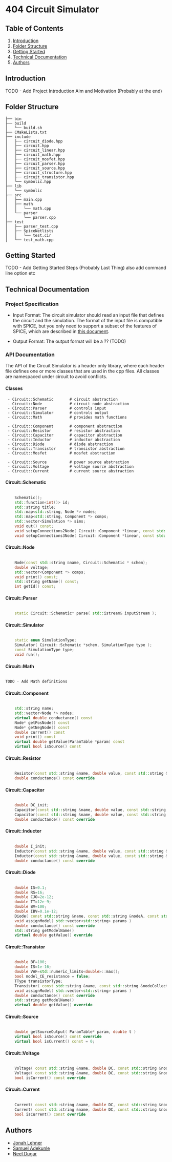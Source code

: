 # 404 Circuit Simulator

## Table of Contents

1. [Introduction](#introduction)
2. [Folder Structure](#folder-structure)
3. [Getting Started](#getting-started)
4. [Technical Documentation](#technical-documentation)
5. [Authors](#authors)

## Introduction

TODO - Add Project Introduction Aim and Motivation (Probably at the end)

## Folder Structure

``` 
├── bin
├── build
│   └── build.sh
├── CMakeLists.txt
├── include
│   ├── circuit_diode.hpp
│   ├── circuit.hpp
│   ├── circuit_linear.hpp
│   ├── circuit_math.hpp
│   ├── circuit_mosfet.hpp
│   ├── circuit_parser.hpp
│   ├── circuit_source.hpp
│   ├── circuit_structure.hpp
│   ├── circuit_transistor.hpp
│   └── symbolic.hpp
├── lib
│   └── symbolic
├── src
│   ├── main.cpp
│   ├── math
│   │   └── math.cpp
│   └── parser
│       └── parser.cpp
├── test
│   ├── parser_test.cpp
│   ├── SpiceNetlists
│   │   └── test.cir
│   └── test_math.cpp
```

## Getting Started

TODO - Add Getting Started Steps (Probably Last Thing) also add command line option etc

## Technical Documentation

### Project Specification

 - Input Format: The circuit simulator should read an input file that defines the circuit and the simulation. The format of the input file is compatible with SPICE, but you only need to support a subset of the features of SPICE, which are described in [this document](spec.pdf).

 - Output Format: The output format will be a ?? (TODO)

### API Documentation

The API of the Circuit Simulator is a header only library, where each header file defines one or more classes that are used in the cpp files. All classes are namespaced under circuit to avoid conflicts.

#### Classes

``` 
 - Circuit::Schematic       # circuit abstraction
 - Circuit::Node            # circuit node abstraction
 - Circuit::Parser          # controls input
 - Circuit::Simulator       # controls output
 - Circuit::Math            # provides math functions

 - Circuit::Component       # component abstraction
 - Circuit::Resistor        # resistor abstraction
 - Circuit::Capacitor       # capacitor abstraction
 - Circuit::Inductor        # inductor abstraction
 - Circuit::Diode           # diode abstraction
 - Circuit::Transistor      # transistor abstraction
 - Circuit::Mosfet          # mosfet abstraction

 - Circuit::Source          # power source abstraction
 - Circuit::Voltage         # voltage source abstraction
 - Circuit::Current         # current source abstraction
 ```

#### Circuit::Schematic

```c++

    Schematic();
    std::function<int()> id;
    std::string title;
    std::map<std::string, Node *> nodes;
    std::map<std::string, Component *> comps;
    std::vector<Simulation *> sims;
    void out() const;
    void setupConnections2Node( Circuit::Component *linear, const std::string& nodeA, const std::string& nodeB );
    void setupConnections3Node( Circuit::Component *linear, const std::string& nodeA, const std::string& nodeB, const std::string& nodeC );

``` 

#### Circuit::Node

```c++

	Node(const std::string &name, Circuit::Schematic * schem);
    double voltage;
    std::vector<Component *> comps;
    void print() const;
    std::string getName() const;
    int getId() const;

```

#### Circuit::Parser

```c++

	static Circuit::Schematic* parse( std::istream& inputStream );

``` 

#### Circuit::Simulator

```c++

    static enum SimulationType;
    Simulator( Circuit::Schematic *schem, SimulationType type );
    const SimulationType type;
    void run();

```

#### Circuit::Math

```c++

TODO - Add Math definitions

``` 

#### Circuit::Component

```c++

    std::string name;
    std::vector<Node *> nodes;
    virtual double conductance() const
    Node* getPosNode() const
    Node* getNegNode() const
    double current() const
    void print() const
    virtual double getValue(ParamTable *param) const
    virtual bool isSource() const

```

#### Circuit::Resistor

```c++

    Resistor(const std::string &name, double value, const std::string &nodeA, const std::string &nodeB, Schematic* schem)
    double conductance() const override

``` 

#### Circuit::Capacitor

```c++

    double DC_init;
    Capacitor(const std::string &name, double value, const std::string &nodeA, const std::string &nodeB, Schematic* schem)
    Capacitor(const std::string &name, double value, const std::string &nodeA, const std::string &nodeB, Schematic* schem, double DC_init)
    double conductance() const override

```

#### Circuit::Inductor

```c++

    double I_init;
    Inductor(const std::string &name, double value, const std::string &nodeA, const std::string &nodeB, Schematic* schem)
    Inductor(const std::string &name, double value, const std::string &nodeA, const std::string &nodeB, Schematic *schem, double I_init)
    double conductance() const override

``` 

#### Circuit::Diode

```c++

	double IS=0.1;
	double RS=16;
	double CJO=2e-12;
	double TT=12e-9;
	double BV=100;
	double IBV=0.1e-12;
	Diode( const std::string &name, const std::string &nodeA, const std::string &nodeB, const std::string &model, Schematic* schem)
	void assignModel( std::vector<std::string> params )
	double conductance() const override
	std::string getModelName()
	virtual double getValue() override

```

#### Circuit::Transistor

```c++

	double BF=100;
	double IS=1e-16;
	double VAF=std::numeric_limits<double>::max();
	bool model_CE_resistance = false;
	TType transistorType;
	Transistor( const std::string &name, const std::string &nodeCollector, const std::string &nodeBase, const std::string &nodeEmitter, const std::string &model, Schematic* schem)
	void assignModel( std::vector<std::string> params )
	double conductance() const override
	std::string getModelName()
	virtual double getValue() override

``` 

#### Circuit::Source

```c++

	double getSourceOutput( ParamTable* param, double t )
	virtual bool isSource() const override
	virtual bool isCurrent() const = 0;

```

#### Circuit::Voltage

```c++

	Voltage( const std::string &name, double DC, const std::string &nodePos, const std::string &nodeNeg, double smallSignalAmp, double SINE_DC_offset ,double SINE_amplitude, double SINE_frequency, Schematic* schem )
	Voltage( const std::string &name, double DC, const std::string &nodePos, const std::string &nodeNeg, Schematic *schem )
	bool isCurrent() const override

``` 

#### Circuit::Current

```c++

	Current( const std::string &name, double DC, const std::string &nodePos, const std::string &nodeNeg, double smallSignalAmp, double SINE_DC_offset, double SINE_amplitude, double SINE_frequency, Schematic* schem )
	Current( const std::string &name, double DC, const std::string &nodePos, const std::string &nodeNeg, Schematic *schem )
	bool isCurrent() const override

```

## Authors

 - [Jonah Lehner](https://github.com/jjlehner)
 - [Samuel Adekunle](https://github.com/SamtheSaint)
 - [Neel Dugar](https://github.com/neeldug)
